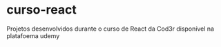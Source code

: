 # curso-react
 Projetos desenvolvidos durante o curso de React da Cod3r disponível na platafoema udemy
